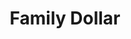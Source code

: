 ---
title: "Family Dollar"
url: /chicago/family-dollar-south-wentworth-avenue/
shop: variety store
---
